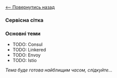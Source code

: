 [<-- Повернутись назад](learn-infrastructure-as-code.md)

### Сервісна сітка

### Основні теми
  - TODO: Consul
  - TODO: Linkered
  - TODO: Envoy
  - TODO: Istio

*Тема буде готова найблищим часом, слідкуйте...*
